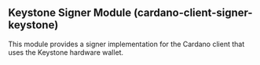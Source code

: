 ## Keystone Signer Module (cardano-client-signer-keystone)

This module provides a signer implementation for the Cardano client that uses the Keystone hardware wallet.
